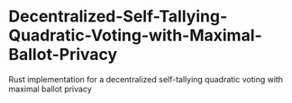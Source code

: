 # Decentralized-Self-Tallying-Quadratic-Voting-with-Maximal-Ballot-Privacy
Rust implementation for a decentralized self-tallying quadratic voting with maximal ballot privacy
